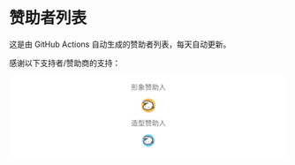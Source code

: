 # 赞助者列表

这是由 GitHub Actions 自动生成的赞助者列表，每天自动更新。

感谢以下支持者/赞助商的支持：

<p align="center">
  <a target="_blank" href="https://afdian.com/a/laugh12321">
    <img alt="sponsors" src="https://github.com/laugh12321/sponsor/blob/main/sponsors.svg?raw=true">
  </a>
</p>
